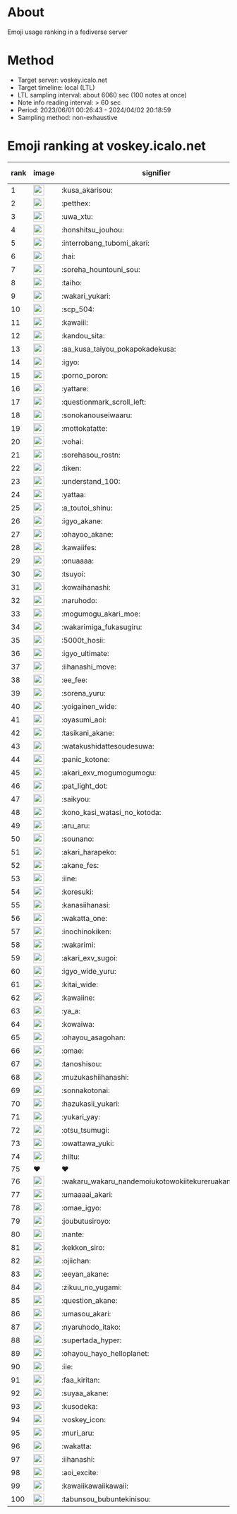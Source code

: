 # About
Emoji usage ranking in a fediverse server

# Method
- Target server: voskey.icalo.net
- Target timeline: local (LTL)
- LTL sampling interval: about 6060 sec (100 notes at once)
- Note info reading interval: > 60 sec
- Period: 2023/06/01 00:26:43 - 2024/04/02 20:18:59 
- Sampling method: non-exhaustive

# Emoji ranking at voskey.icalo.net

|rank|image|signifier|type|frequency score|
|----|----|----|----|----|
|1|<img height="24" src="https://voskey.icalo.net/emoji/kusa_akarisou.webp">|:kusa_akarisou:|custom|22740|
|2|<img height="24" src="https://voskey.icalo.net/emoji/petthex.webp">|:petthex:|custom|15482|
|3|<img height="24" src="https://voskey.icalo.net/emoji/uwa_xtu.webp">|:uwa_xtu:|custom|10877|
|4|<img height="24" src="https://voskey.icalo.net/emoji/honshitsu_jouhou.webp">|:honshitsu_jouhou:|custom|7793|
|5|<img height="24" src="https://voskey.icalo.net/emoji/interrobang_tubomi_akari.webp">|:interrobang_tubomi_akari:|custom|7359|
|6|<img height="24" src="https://voskey.icalo.net/emoji/hai.webp">|:hai:|custom|7088|
|7|<img height="24" src="https://voskey.icalo.net/emoji/soreha_hountouni_sou.webp">|:soreha_hountouni_sou:|custom|6459|
|8|<img height="24" src="https://voskey.icalo.net/emoji/taiho.webp">|:taiho:|custom|6339|
|9|<img height="24" src="https://voskey.icalo.net/emoji/wakari_yukari.webp">|:wakari_yukari:|custom|6334|
|10|<img height="24" src="https://voskey.icalo.net/emoji/scp_504.webp">|:scp_504:|custom|5205|
|11|<img height="24" src="https://voskey.icalo.net/emoji/kawaiii.webp">|:kawaiii:|custom|5112|
|12|<img height="24" src="https://voskey.icalo.net/emoji/kandou_sita.webp">|:kandou_sita:|custom|4511|
|13|<img height="24" src="https://voskey.icalo.net/emoji/aa_kusa_taiyou_pokapokadekusa.webp">|:aa_kusa_taiyou_pokapokadekusa:|custom|4353|
|14|<img height="24" src="https://voskey.icalo.net/emoji/igyo.webp">|:igyo:|custom|4213|
|15|<img height="24" src="https://voskey.icalo.net/emoji/porno_poron.webp">|:porno_poron:|custom|3963|
|16|<img height="24" src="https://voskey.icalo.net/emoji/yattare.webp">|:yattare:|custom|3798|
|17|<img height="24" src="https://voskey.icalo.net/emoji/questionmark_scroll_left.webp">|:questionmark_scroll_left:|custom|3787|
|18|<img height="24" src="https://voskey.icalo.net/emoji/sonokanouseiwaaru.webp">|:sonokanouseiwaaru:|custom|3726|
|19|<img height="24" src="https://voskey.icalo.net/emoji/mottokatatte.webp">|:mottokatatte:|custom|3647|
|20|<img height="24" src="https://voskey.icalo.net/emoji/vohai.webp">|:vohai:|custom|3641|
|21|<img height="24" src="https://voskey.icalo.net/emoji/sorehasou_rostn.webp">|:sorehasou_rostn:|custom|3490|
|22|<img height="24" src="https://voskey.icalo.net/emoji/tiken.webp">|:tiken:|custom|3380|
|23|<img height="24" src="https://voskey.icalo.net/emoji/understand_100.webp">|:understand_100:|custom|3160|
|24|<img height="24" src="https://voskey.icalo.net/emoji/yattaa.webp">|:yattaa:|custom|2863|
|25|<img height="24" src="https://voskey.icalo.net/emoji/a_toutoi_shinu.webp">|:a_toutoi_shinu:|custom|2846|
|26|<img height="24" src="https://voskey.icalo.net/emoji/igyo_akane.webp">|:igyo_akane:|custom|2841|
|27|<img height="24" src="https://voskey.icalo.net/emoji/ohayoo_akane.webp">|:ohayoo_akane:|custom|2708|
|28|<img height="24" src="https://voskey.icalo.net/emoji/kawaiifes.webp">|:kawaiifes:|custom|2689|
|29|<img height="24" src="https://voskey.icalo.net/emoji/onuaaaa.webp">|:onuaaaa:|custom|2679|
|30|<img height="24" src="https://voskey.icalo.net/emoji/tsuyoi.webp">|:tsuyoi:|custom|2589|
|31|<img height="24" src="https://voskey.icalo.net/emoji/kowaihanashi.webp">|:kowaihanashi:|custom|2582|
|32|<img height="24" src="https://voskey.icalo.net/emoji/naruhodo.webp">|:naruhodo:|custom|2470|
|33|<img height="24" src="https://voskey.icalo.net/emoji/mogumogu_akari_moe.webp">|:mogumogu_akari_moe:|custom|2409|
|34|<img height="24" src="https://voskey.icalo.net/emoji/wakarimiga_fukasugiru.webp">|:wakarimiga_fukasugiru:|custom|2322|
|35|<img height="24" src="https://voskey.icalo.net/emoji/5000t_hosii.webp">|:5000t_hosii:|custom|2277|
|36|<img height="24" src="https://voskey.icalo.net/emoji/igyo_ultimate.webp">|:igyo_ultimate:|custom|2214|
|37|<img height="24" src="https://voskey.icalo.net/emoji/iihanashi_move.webp">|:iihanashi_move:|custom|2153|
|38|<img height="24" src="https://voskey.icalo.net/emoji/ee_fee.webp">|:ee_fee:|custom|2112|
|39|<img height="24" src="https://voskey.icalo.net/emoji/sorena_yuru.webp">|:sorena_yuru:|custom|2108|
|40|<img height="24" src="https://voskey.icalo.net/emoji/yoigainen_wide.webp">|:yoigainen_wide:|custom|2005|
|41|<img height="24" src="https://voskey.icalo.net/emoji/oyasumi_aoi.webp">|:oyasumi_aoi:|custom|1981|
|42|<img height="24" src="https://voskey.icalo.net/emoji/tasikani_akane.webp">|:tasikani_akane:|custom|1947|
|43|<img height="24" src="https://voskey.icalo.net/emoji/watakushidattesoudesuwa.webp">|:watakushidattesoudesuwa:|custom|1923|
|44|<img height="24" src="https://voskey.icalo.net/emoji/panic_kotone.webp">|:panic_kotone:|custom|1812|
|45|<img height="24" src="https://voskey.icalo.net/emoji/akari_exv_mogumogumogu.webp">|:akari_exv_mogumogumogu:|custom|1761|
|46|<img height="24" src="https://voskey.icalo.net/emoji/pat_light_dot.webp">|:pat_light_dot:|custom|1740|
|47|<img height="24" src="https://voskey.icalo.net/emoji/saikyou.webp">|:saikyou:|custom|1735|
|48|<img height="24" src="https://voskey.icalo.net/emoji/kono_kasi_watasi_no_kotoda.webp">|:kono_kasi_watasi_no_kotoda:|custom|1697|
|49|<img height="24" src="https://voskey.icalo.net/emoji/aru_aru.webp">|:aru_aru:|custom|1674|
|50|<img height="24" src="https://voskey.icalo.net/emoji/sounano.webp">|:sounano:|custom|1669|
|51|<img height="24" src="https://voskey.icalo.net/emoji/akari_harapeko.webp">|:akari_harapeko:|custom|1659|
|52|<img height="24" src="https://voskey.icalo.net/emoji/akane_fes.webp">|:akane_fes:|custom|1637|
|53|<img height="24" src="https://voskey.icalo.net/emoji/iine.webp">|:iine:|custom|1620|
|54|<img height="24" src="https://voskey.icalo.net/emoji/koresuki.webp">|:koresuki:|custom|1609|
|55|<img height="24" src="https://voskey.icalo.net/emoji/kanasiihanasi.webp">|:kanasiihanasi:|custom|1548|
|56|<img height="24" src="https://voskey.icalo.net/emoji/wakatta_one.webp">|:wakatta_one:|custom|1530|
|57|<img height="24" src="https://voskey.icalo.net/emoji/inochinokiken.webp">|:inochinokiken:|custom|1518|
|58|<img height="24" src="https://voskey.icalo.net/emoji/wakarimi.webp">|:wakarimi:|custom|1492|
|59|<img height="24" src="https://voskey.icalo.net/emoji/akari_exv_sugoi.webp">|:akari_exv_sugoi:|custom|1451|
|60|<img height="24" src="https://voskey.icalo.net/emoji/igyo_wide_yuru.webp">|:igyo_wide_yuru:|custom|1429|
|61|<img height="24" src="https://voskey.icalo.net/emoji/kitai_wide.webp">|:kitai_wide:|custom|1365|
|62|<img height="24" src="https://voskey.icalo.net/emoji/kawaiine.webp">|:kawaiine:|custom|1337|
|63|<img height="24" src="https://voskey.icalo.net/emoji/ya_a.webp">|:ya_a:|custom|1313|
|64|<img height="24" src="https://voskey.icalo.net/emoji/kowaiwa.webp">|:kowaiwa:|custom|1309|
|65|<img height="24" src="https://voskey.icalo.net/emoji/ohayou_asagohan.webp">|:ohayou_asagohan:|custom|1301|
|66|<img height="24" src="https://voskey.icalo.net/emoji/omae.webp">|:omae:|custom|1260|
|67|<img height="24" src="https://voskey.icalo.net/emoji/tanoshisou.webp">|:tanoshisou:|custom|1231|
|68|<img height="24" src="https://voskey.icalo.net/emoji/muzukashiihanashi.webp">|:muzukashiihanashi:|custom|1230|
|69|<img height="24" src="https://voskey.icalo.net/emoji/sonnakotonai.webp">|:sonnakotonai:|custom|1191|
|70|<img height="24" src="https://voskey.icalo.net/emoji/hazukasii_yukari.webp">|:hazukasii_yukari:|custom|1154|
|71|<img height="24" src="https://voskey.icalo.net/emoji/yukari_yay.webp">|:yukari_yay:|custom|1140|
|72|<img height="24" src="https://voskey.icalo.net/emoji/otsu_tsumugi.webp">|:otsu_tsumugi:|custom|1138|
|73|<img height="24" src="https://voskey.icalo.net/emoji/owattawa_yuki.webp">|:owattawa_yuki:|custom|1135|
|74|<img height="24" src="https://voskey.icalo.net/emoji/hiltu.webp">|:hiltu:|custom|1118|
|75|❤|❤|unicode|1102|
|76|<img height="24" src="https://voskey.icalo.net/emoji/wakaru_wakaru_nandemoiukotowokiitekureruakanetyan.webp">|:wakaru_wakaru_nandemoiukotowokiitekureruakanetyan:|custom|1102|
|77|<img height="24" src="https://voskey.icalo.net/emoji/umaaaai_akari.webp">|:umaaaai_akari:|custom|1097|
|78|<img height="24" src="https://voskey.icalo.net/emoji/omae_igyo.webp">|:omae_igyo:|custom|1088|
|79|<img height="24" src="https://voskey.icalo.net/emoji/joubutusiroyo.webp">|:joubutusiroyo:|custom|1079|
|80|<img height="24" src="https://voskey.icalo.net/emoji/nante.webp">|:nante:|custom|1078|
|81|<img height="24" src="https://voskey.icalo.net/emoji/kekkon_siro.webp">|:kekkon_siro:|custom|1078|
|82|<img height="24" src="https://voskey.icalo.net/emoji/ojiichan.webp">|:ojiichan:|custom|1069|
|83|<img height="24" src="https://voskey.icalo.net/emoji/eeyan_akane.webp">|:eeyan_akane:|custom|1067|
|84|<img height="24" src="https://voskey.icalo.net/emoji/zikuu_no_yugami.webp">|:zikuu_no_yugami:|custom|1058|
|85|<img height="24" src="https://voskey.icalo.net/emoji/question_akane.webp">|:question_akane:|custom|1042|
|86|<img height="24" src="https://voskey.icalo.net/emoji/umasou_akari.webp">|:umasou_akari:|custom|1042|
|87|<img height="24" src="https://voskey.icalo.net/emoji/nyaruhodo_itako.webp">|:nyaruhodo_itako:|custom|1032|
|88|<img height="24" src="https://voskey.icalo.net/emoji/supertada_hyper.webp">|:supertada_hyper:|custom|1030|
|89|<img height="24" src="https://voskey.icalo.net/emoji/ohayou_hayo_helloplanet.webp">|:ohayou_hayo_helloplanet:|custom|1022|
|90|<img height="24" src="https://voskey.icalo.net/emoji/iie.webp">|:iie:|custom|1014|
|91|<img height="24" src="https://voskey.icalo.net/emoji/faa_kiritan.webp">|:faa_kiritan:|custom|1007|
|92|<img height="24" src="https://voskey.icalo.net/emoji/suyaa_akane.webp">|:suyaa_akane:|custom|1005|
|93|<img height="24" src="https://voskey.icalo.net/emoji/kusodeka.webp">|:kusodeka:|custom|990|
|94|<img height="24" src="https://voskey.icalo.net/emoji/voskey_icon.webp">|:voskey_icon:|custom|980|
|95|<img height="24" src="https://voskey.icalo.net/emoji/muri_aru.webp">|:muri_aru:|custom|963|
|96|<img height="24" src="https://voskey.icalo.net/emoji/wakatta.webp">|:wakatta:|custom|951|
|97|<img height="24" src="https://voskey.icalo.net/emoji/iihanashi.webp">|:iihanashi:|custom|949|
|98|<img height="24" src="https://voskey.icalo.net/emoji/aoi_excite.webp">|:aoi_excite:|custom|926|
|99|<img height="24" src="https://voskey.icalo.net/emoji/kawaiikawaiikawaii.webp">|:kawaiikawaiikawaii:|custom|917|
|100|<img height="24" src="https://voskey.icalo.net/emoji/tabunsou_bubuntekinisou.webp">|:tabunsou_bubuntekinisou:|custom|915|

